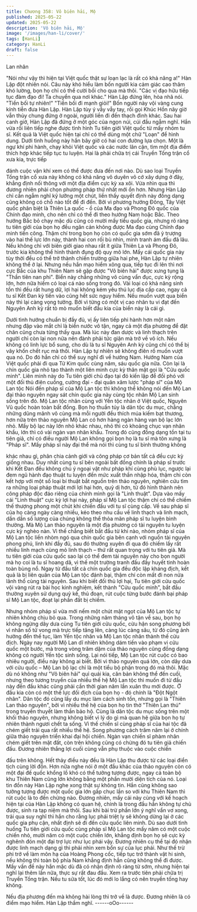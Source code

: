 ```yaml
---
title: Chương 358: Vô biên hải, Mộ
published: 2025-05-22
updated: 2025-05-22
description: 'Vô biên hải, Mộ'
image: '/images/han-li/cover/'
tags: [HanLi]
category: HanLi
draft: false
---
```


Lan nhân

"Nói như vậy thì hiện tại Việt quốc thật sự loạn lạc là rất có khả
năng a!" Hàn Lập đột nhiên nói.
Câu này khó hiểu làm bốn người kia cảm giác cao thâm khó
lường, bọn họ chỉ có thể cười bồi cho qua mà thôi.
"Các vị đạo hữu tiếp tục đàm đạo đi! Ta chuyển qua nơi khác."
Hàn Lập đứng lên, hòa nhã nói.
"Tiền bối tự nhiên!"
"Tiền bối đi mạnh giỏi!"
Bốn người này vội vàng cung kính tiễn đưa Hàn Lập.
Hàn Lập tùy ý vẫy vẫy tay, rồi gọi Khúc Hồn nãy giờ vẫn thủy
chung đứng ở ngoài, người liền đi đến thạch đình khác.
Sau hai canh giờ, Hàn Lập đã đứng ở một góc của ngọn núi, cúi
đầu ngẫm nghĩ.
Hắn vừa rồi liên tiếp nghe được tình hình Tu tiên giới Việt quốc từ
mấy nhóm tu sĩ. Kết quả là Việt quốc hiện tại chỉ có thể dùng một
chữ "Loạn" để hình dung.
Dưới tình huống này hắn bây giờ có hai con đường lựa chọn.
Một là ngự khí phi hành, chạy khỏi Việt quốc và các nước lân cận,
tìm một địa điểm thích hợp khác tiếp tục tu luyện.
Hai là phải chữa trị cái Truyền Tống trận cổ xưa kia, trực tiếp

đánh cuộc vận khí xem có thể được đưa đến nơi nào. Dù sao loại
Truyền Tống trận cổ xưa này không có khả năng vô duyên vô cớ
xây dựng ở đây, khẳng định nối thông với một địa điểm cực kỳ xa
xôi.
Vừa nhìn qua thì đương nhiên phải chọn phương pháp thứ nhất
mới ổn hơn.
Nhưng Hàn Lập chỉ cần ngẫm nghĩ kỹ lưỡng một chút, liền thấy
quyết định này đồng dạng cũng không có chỗ nào tốt để đi đến.
Bởi vì phương hướng Đông, Tây Việt quốc phân biệt là Thiên La
quốc - ổ của Ma đạo và Phong Đô quốc của Chính đạo minh, cho
nên chỉ có thể đi theo hướng Nam hoặc Bắc.
Theo hướng Bắc bỏ chạy mặc dù cũng có mười mấy tiểu quốc
gia, nhưng rõ ràng tu tiên giới của bọn họ đều ngăn cản không
được Ma đạo cùng Chính đạo minh tiến công. Thậm chí trong bọn
họ còn có quốc gia sớm đã ỷ trượng vào hai thế lực lớn này,
thành hai con rối bù nhìn, minh tranh ám đấu đã lâu.
Nếu không chỉ với biên giới giao nhau rất ít giữa Thiên La và
Phong Đô, trước kia không thể hình thành đụng độ quy mô lớn.
Mấy cái quốc gia này tùy thời đều có thể trở thành chiến trường
giữa hai phe, Hàn Lập tự nhiên không thể ở lại.
Nhưng nếu hắn mạo hiểm xông qua, tiếp tục đi lên thì nơi cực
Bắc của khu Thiên Nam sẽ gặp được "Vô biên hải" được xưng
tụng là "Thần tiên nan phi".
Biển này chẳng những vô cùng vẩn đục, cực kỳ rộng lớn, hơn
nữa hiếm có loại cá nào sống trong đó. Vài loại có khả năng sinh
tồn thì đều rất hung dữ, lợi hại không kém yêu thú lục địa cấp
cao, ngay cả tu sĩ Kết Đan kỳ tiến vào cũng hết sức nguy hiểm.
Nếu muốn vượt qua biển này thì lại càng vọng tưởng.
Bởi vì từng có một vị cao nhân tu vi đạt đến Nguyên Anh kỳ rất tò
mò muốn biết đầu kia của biển này là cái gì.

Dưới tình hướng chuẩn bị đầy đủ, vị ấy liên tiếp phi hành hơn một
năm nhưng đập vào mắt chỉ là biển nước vô tận, ngay cả một địa
phương để đặt chân cũng chưa từng thấy qua.
Mà lúc này đan dược và linh thạch trên người chỉ còn lại non nửa
nên đành phải tức giận mà trở về vô ích.
Nếu không có linh lực bổ sung, cho dù là tu sĩ Nguyên Anh kỳ
cũng chỉ có thể bị vây khốn chết rục mà thôi.
Hàn Lập tự nhiên sẽ không điên rồ muốn vượt qua nó.
Do đó hắn chỉ có thể suy nghĩ đi về hướng Nam.
Hướng Nam của Việt quốc phải đi qua Tử Kim quốc cùng năm,
sáu quốc gia nữa. Còn lại là chín quốc gia nhỏ tạo thành một liên
minh cực kỳ thân mật gọi là "Cửu quốc minh".
Liên minh này do Tu tiên giới chủ đạo tại đó kiến lập để đối phó
với một đối thủ điên cuồng, cường đại - đại quân xâm lược "pháp
sĩ" của Mộ Lan tộc
Nói đến pháp sĩ của Mộ Lan tộc thì không thể không nói đến Mộ
Lan đại thảo nguyên ngay sát chín quốc gia này cùng tộc nhân
Mộ Lan sinh sống trên đó.
Mộ Lan tộc nhân cùng với Yến tộc nhân ở Việt quốc, Nguyên Vũ
quốc hoàn toàn bất đồng. Bọn họ thuần túy là dân tộc du mục,
chẳng những dũng mãnh vô cùng mà mỗi người đều thích múa
kiếm bạt thương, hơn nữa trên thảo nguyên Mộ Lan có hơn hàng
ngàn hàng vạn bộ lạc lớn nhỏ.
Mấy bộ lạc này lớn nhỏ khác nhau, nhỏ thì có khoảng chục vạn
nhân khẩu, lớn thì có vài ngàn vạn nhân khẩu.
Trong đó cũng đồng dạng tồn tại tu tiên giả, chỉ có điều người Mộ
Lan không gọi bọn họ là tu sĩ mà tôn xưng là "Pháp sĩ".
Mấy pháp sĩ này đại thể mà nói thì cùng tu sĩ bình thường không

khác nhau gì, phân chia cảnh giới và công pháp cơ bản tất cả đều
cực kỳ giống nhau.
Duy nhất cùng tu sĩ bên ngoài bất đồng chính là pháp sĩ trước khi
Kết Đan đều không chú ý ngoại vật như pháp khí cùng phù lục,
ngược lại đem ngũ hành đạo thuật tu luyện đến mức xuất thần
nhập hóa, thậm chi còn kết hợp với một số loại bí thuật bắt nguồn
trên thảo nguyên, nghiên cứu tìm ra những loại pháp thuật mới lợi
hại hơn, quỷ dị hơn, từ đó hình thành nên công pháp độc đáo
riêng của chính mình gọi là "Linh thuật".
Dựa vào mấy cái "Linh thuật" cực kỳ lợi hại này, pháp sĩ Mộ Lan
tộc thậm chí có thể chiếm thế thượng phong một chút khi chiến
đấu với tu sĩ cùng cấp.
Về sau pháp sĩ của họ càng ngày càng nhiều, kéo theo nhu cầu
về linh thạch và linh mạch, dần dần số lượng của chúng không
thể thỏa mãn pháp sĩ tu luyện bình thường.
Mà Mộ Lan thảo nguyên là một địa phương có tài nguyên tu luyện
cực kỳ nghèo nàn.
Vì thế chẳng biết bắt đầu từ khi nào, nhóm pháp sĩ của Mộ Lan
tộc liền nhòm ngó qua chín quốc gia bên cạnh với nguồn tài
nguyên phong phú, linh khí đầy đủ, sau đó thường xuyên đi qua
đó chiếm lấy rất nhiều linh mạch cùng mỏ linh thạch – thứ rất
quan trọng với tu tiên giả.
Mà tu tiên giới của cửu quốc sao lại có thể đem tài nguyên này
cho bọn người mà họ coi là tu sĩ hoang dã, vì thế một trường
tranh đấu đầy huyết tinh hoàn toàn bùng nổ.
Ngay từ đầu tất cả chín quốc gia đều độc lập kháng địch, kết quả
là bị liên quân của Mộ Lan tộc đánh bại, thậm chí còn mất đi non
nửa lãnh thổ cùng tài nguyên.
Sau khi biết đối thủ lợi hại, Tu tiên giới cửu quốc vội vàng rút ra
bài học kinh nghiệm, kết thành "Cửu quốc minh", bắt đầu thường
xuyên sử dụng quỷ kế, thủ đoạn, rút cuộc từng bước đánh bại
pháp sĩ Mộ Lan tộc, đoạt lại phần đất bị chiếm.

Nhưng nhóm pháp sĩ vừa mới nếm một chút mật ngọt của Mộ
Lan tộc tự nhiên không chịu bỏ qua. Trong những năm tháng vô
tận về sau, bọn họ không ngừng dây dưa cùng Tu tiên giới cửu
quốc, cừu hận song phương bởi vì nhân số tử vong mà trực tiếp
tăng lên, càng lúc càng sâu, từ đó cũng ảnh hưởng đến thế tục,
làm Yến tộc nhân và Mộ Lan tộc nhân thành thế cừu địch.
Ngày nay người Mộ Lan dĩ nhiên không dám tiến vào phạm vi
cửu quốc một bước, mà trong vòng trăm dặm của thảo nguyên
cũng đồng dạng không có người Yến tộc sinh sống.
Lại nói tiếp, Mộ Lan tộc rút cuộc có bao nhiêu người, điều này
không ai biết.
Bởi vì thảo nguyên quá lớn, còn dây dưa với cửu quốc – Mộ Lan
bộ lạc chỉ là một tiểu bộ phận trong đó mà thôi.
Mặc dù nó không như "Vô biên hải" quỉ quái kia, căn bản không
thể đến cuối, nhưng theo tương truyền của nhiều thế hệ Mộ Lan
tộc thì muốn đi từ đầu này đến đầu khác cũng phải cần thời gian
năm lần xuân thu mới được. Ở đầu kia còn có một thế lực đối
địch của bọn họ - đó chính là "Đột Ngột nhân".
Dân tộc đó cũng lấy du mục làm cách sinh tồn, nhưng gọi là
"Thiên Lan thảo nguyên", bởi vì nhiều thế hệ của bọn họ tin thờ
"Thiên Lan thú" trong truyền thuyết làm thần bảo hộ.
Cùng là dân tộc du mục sống trên một khối thảo nguyên, nhưng
không biết vì lý do gì mà quan hệ giữa bọn họ tự nhiên thành
ngươi chết ta sống.
Vì thế chiến sĩ cùng pháp sĩ của hai tộc đã chém giết trải qua rất
nhiều thế hệ.
Song phương cách trăm năm lại ở chính giữa thảo nguyên triển
khai đại hội chiến. Ngàn vạn chiến sĩ phàm nhân chém giết trên
mặt đất, còn trên không cũng có chừng đó tu tiên giả chiến đấu.
Đương nhiên thắng lợi cuối cùng vẫn phụ thuộc vào cuộc chiến

đấu trên không.
Hết thảy điều này đều là Hàn Lập thu được từ các loại điển tịch
cùng lời đồn.
Hơn nữa nghe nói ở một đầu khác của thảo nguyên còn có một
đại đế quốc khổng lồ khó có thể tưởng tượng được, ngay cả toàn
bộ khu Thiên Nam cũng lớn không bằng một phần mười diện tích
của nó.
Loại tin đồn này Hàn Lập nghe xong thật sự không tin.
Hắn cũng không sao tưởng tượng được một quốc gia lớn gấp
chục lần so với khu Thiên Nam thì rút cuộc là to đến chừng nào.
Đương nhiên, mấy cái này cùng với kế hoạch hiện tại của Hàn
Lập không có quan hệ, chính là trong đầu hắn không tự chủ
được, sinh ra tạp niệm mà thôi.
Sau khi bài trừ phần lớn ý nghĩ vẩn vơ xong, trải qua suy nghĩ thì
hắn cho rằng lục phái triệt ly sẽ không dừng lại ở các quốc gia
phụ cận, nhất định sẽ đi đến cửu quốc liên minh.
Dù sao dưới tình huống Tu tiên giới cửu quốc cùng pháp sĩ Mộ
Lan tộc mấy năm có một cuộc chiến nhỏ, mười năm có một cuộc
chiến lớn, khẳng định bọn họ sẽ cực kỳ nghênh đón một đại trợ
lực như lục phái vậy.
Đương nhiên cụ thể tại đó nhận được linh mạch dạng gì thì phải
nhìn xem bổn sự của lục phái.
Như thế trừ phi trở về làm môn hạ của Hoàng Phong cốc, tiếp tục
trở thành vật hi sinh, nếu không thì toàn bộ phía Nam khẳng định
hắn cũng không thể đi được.
Mấy vấn đề này hắn mặc dù đã có nhận định rõ ràng từ sớm,
nhưng hiện tại nghĩ lại thêm lần nữa, thực sự rất đau đầu.
Xem ra trước tiên phải chữa trị Truyền Tống trận. Nếu tu sửa tốt,
lúc đó mới lo lắng có nên truyền tống hay không.

Nếu địa phương đến mà không hài lòng thì trở về là được. Đương
nhiên là có điểm mạo hiểm. Hàn Lập thầm nghĩ.
------oOo------
